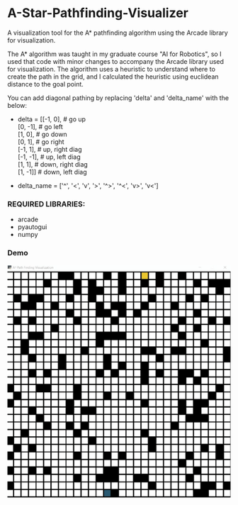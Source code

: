 # A-Star-Pathfinding-Visualizer
A visualization tool for the A* pathfinding algorithm using the Arcade library for visualization.

The A* algorithm was taught in my graduate course "AI for Robotics", so I used that code with minor changes to accompany the Arcade library used for visualization.  The algorithm uses a heuristic to understand where to create the path in the grid, and I calculated the heuristic using euclidean distance to the goal point.

You can add diagonal pathing by replacing 'delta' and 'delta_name' with the below:  

- delta = [[-1, 0],  # go up  
         [0, -1],  # go left  
         [1, 0],  # go down  
         [0, 1], # go right  
         [-1, 1], # up, right diag  
         [-1, -1], # up, left diag  
         [1, 1], # down, right diag  
         [1, -1]] # down, left diag

- delta_name = ['^', '<', 'v', '>', '^>', '^<', 'v>', 'v<']    

### REQUIRED LIBRARIES:
- arcade  
- pyautogui
- numpy  
  
### Demo  
![](/a_star_visualizer_gif.gif)  
